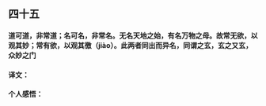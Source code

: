 ## 四十五

#### 道可道，非常道；名可名，非常名。无名天地之始，有名万物之母。故常无欲，以观其妙；常有欲，以观其徼（jiào）。此两者同出而异名，同谓之玄，玄之又玄，众妙之门

#### 译文：

#### 个人感悟：